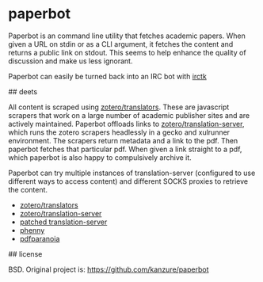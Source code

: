 # paperbot

Paperbot is an command line utility that fetches academic papers. When given a URL on stdin or as a CLI argument, it fetches the content and returns a public link on stdout. This seems to help enhance the quality of discussion and make us less ignorant.

Paperbot can easily be turned back into an IRC bot with [irctk](http://gitorious.org/irctk)

<div id="details" />
<div id="deets" />
## deets

All content is scraped using [zotero/translators](https://github.com/zotero/translators). These are javascript scrapers that work on a large number of academic publisher sites and are actively maintained. Paperbot offloads links to [zotero/translation-server](https://github.com/zotero/translation-server), which runs the zotero scrapers headlessly in a gecko and xulrunner environment. The scrapers return metadata and a link to the pdf. Then paperbot fetches that particular pdf. When given a link straight to a pdf, which paperbot is also happy to compulsively archive it.

Paperbot can try multiple instances of translation-server (configured to use different ways to access content) and different SOCKS proxies to retrieve the content.

* [zotero/translators](https://github.com/zotero/translators)
* [zotero/translation-server](https://github.com/zotero/translation-server)
* [patched translation-server](https://github.com/kanzure/translation-server)
* [phenny](https://github.com/sbp/phenny)
* [pdfparanoia](https://github.com/kanzure/pdfparanoia)

<div id="license" />
## license

BSD.
Original project is: https://github.com/kanzure/paperbot

